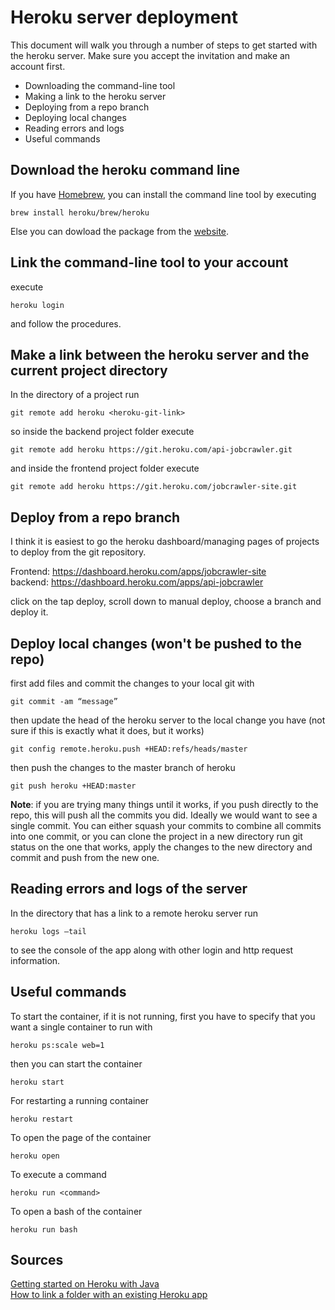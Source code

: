 # Heroku server deployment 

This document will walk you through a number of steps to get started with the heroku server. Make sure you accept the invitation and make an account first.
- Downloading the command-line tool
- Making a link to the heroku server
- Deploying from a repo branch
- Deploying local changes
- Reading errors and logs
- Useful commands


## Download the heroku command line 
If you have [Homebrew](https://brew.sh/), you can install the command line tool by executing 

    brew install heroku/brew/heroku
    
Else you can dowload the package from the [website](https://devcenter.heroku.com/articles/getting-started-with-java#set-up).

## Link the command-line tool to your account
execute

    heroku login 
    
and follow the procedures.


## Make a link between the heroku server and the current project directory
In the directory of a project run 

    git remote add heroku <heroku-git-link>

so inside the backend project folder execute

    git remote add heroku https://git.heroku.com/api-jobcrawler.git

and inside the frontend project folder execute 

    git remote add heroku https://git.heroku.com/jobcrawler-site.git

## Deploy from a repo branch
I think it is easiest to go the heroku dashboard/managing pages of projects to deploy from the git repository. 

Frontend: https://dashboard.heroku.com/apps/jobcrawler-site \
backend: https://dashboard.heroku.com/apps/api-jobcrawler

click on the tap deploy, scroll down to manual deploy, choose a branch and deploy it. 


## Deploy local changes (won't be pushed to the repo)
first add files and commit the changes to your local git with 
    
    git commit -am “message”
then update the head of the heroku server to the local change you have (not sure if this is exactly what it does, but it works)

    git config remote.heroku.push +HEAD:refs/heads/master
then push the changes to the master branch of heroku

    git push heroku +HEAD:master

**Note**: if you are trying many things until it works, if you push directly to the repo, this will push all the commits you did. Ideally we would want to see a single commit. You can either squash your commits to combine all commits into one commit, or you can clone the project in a new directory run git status on the one that works, apply the changes to the new directory and commit and push from the new one. 

## Reading errors and logs of the server
In the directory that has a link to a remote heroku server run

    heroku logs –tail
to see the console of the app along with other login and http request information.

## Useful commands 
To start the container, if it is not running, first you have to specify that you want a single container to run with
    
    heroku ps:scale web=1
    
then you can start the container

    heroku start

For restarting a running container 
	    
    heroku restart
To open the page of the container
        
    heroku open

To execute a command
    
    heroku run <command>
    
To open a bash of the container
	 
	heroku run bash
	 
## Sources
[Getting started on Heroku with Java](https://devcenter.heroku.com/articles/getting-started-with-java) \
[How to link a folder with an existing Heroku app](https://stackoverflow.com/questions/5129598/how-to-link-a-folder-with-an-existing-heroku-app)

	

